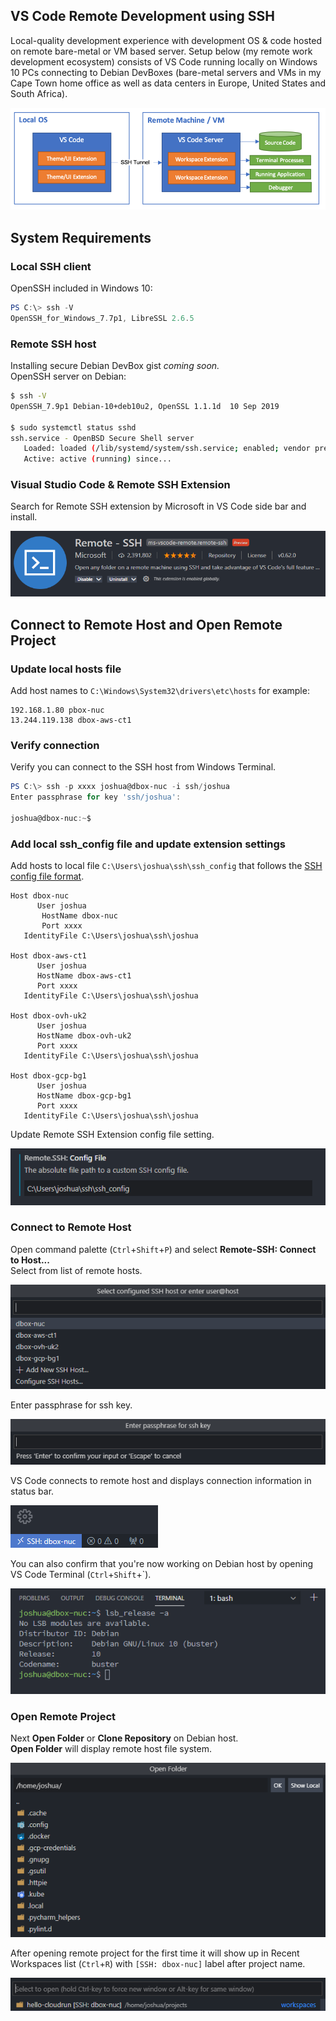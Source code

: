 ## VS Code Remote Development using SSH

Local-quality development experience with development OS & code hosted on remote bare-metal or VM based server. Setup below (my remote work development ecosystem) consists of VS Code running locally on Windows 10 PCs connecting to Debian DevBoxes (bare-metal servers and VMs in my Cape Town home office as well as data centers in Europe, United States and South Africa).

![Remote-SSH](https://raw.githubusercontent.com/joshuasa/remote-work-ecosystem/main/images/vscode-remote-ssh_01.png)

## System Requirements

### Local SSH client

OpenSSH included in Windows 10:

```powershell
PS C:\> ssh -V
OpenSSH_for_Windows_7.7p1, LibreSSL 2.6.5
```

### Remote SSH host

Installing secure Debian DevBox gist *coming soon.*<br>
OpenSSH server on Debian:

```bash
$ ssh -V
OpenSSH_7.9p1 Debian-10+deb10u2, OpenSSL 1.1.1d  10 Sep 2019

$ sudo systemctl status sshd
ssh.service - OpenBSD Secure Shell server
   Loaded: loaded (/lib/systemd/system/ssh.service; enabled; vendor preset: enabled)
   Active: active (running) since...
```

### Visual Studio Code & Remote SSH Extension

Search for Remote SSH extension by Microsoft in VS Code side bar and install.

![Remote-SSH Extension](https://raw.githubusercontent.com/joshuasa/remote-work-ecosystem/main/images/vscode-remote-ssh_09.png)

## Connect to Remote Host and Open Remote Project

### Update local hosts file

Add host names to `C:\Windows\System32\drivers\etc\hosts` for example:

```
192.168.1.80 pbox-nuc
13.244.119.138 dbox-aws-ct1
```

### Verify connection

Verify you can connect to the SSH host from Windows Terminal.

```powershell
PS C:\> ssh -p xxxx joshua@dbox-nuc -i ssh/joshua
Enter passphrase for key 'ssh/joshua':

joshua@dbox-nuc:~$
```

### Add local ssh_config file and update extension settings

Add hosts to local file `C:\Users\joshua\ssh\ssh_config` that follows the [SSH config file format](https://man7.org/linux/man-pages/man5/ssh_config.5.html).

```
Host dbox-nuc
      User joshua
	   HostName dbox-nuc
	   Port xxxx
   IdentityFile C:\Users\joshua\ssh\joshua

Host dbox-aws-ct1
      User joshua
      HostName dbox-aws-ct1
      Port xxxx
   IdentityFile C:\Users\joshua\ssh\joshua

Host dbox-ovh-uk2
      User joshua
      HostName dbox-ovh-uk2
      Port xxxx
   IdentityFile C:\Users\joshua\ssh\joshua

Host dbox-gcp-bg1
      User joshua
      HostName dbox-gcp-bg1
      Port xxxx
   IdentityFile C:\Users\joshua\ssh\joshua
```

Update Remote SSH Extension config file setting.

![Update extension setting](https://raw.githubusercontent.com/joshuasa/remote-work-ecosystem/main/images/vscode-remote-ssh_02.png)

### Connect to Remote Host

Open command palette (`Ctrl`+`Shift`+`P`) and select **Remote-SSH: Connect to Host...**<br>Select from list of remote hosts.

![List of remote hosts](https://raw.githubusercontent.com/joshuasa/remote-work-ecosystem/main/images/vscode-remote-ssh_03.png)

Enter passphrase for ssh key.

![Enter passpharse](https://raw.githubusercontent.com/joshuasa/remote-work-ecosystem/main/images/vscode-remote-ssh_04.png)

VS Code connects to remote host and displays connection information in status bar.

![Status bar](https://raw.githubusercontent.com/joshuasa/remote-work-ecosystem/main/images/vscode-remote-ssh_05.png)

You can also confirm that you're now working on Debian host by opening VS Code Terminal (`Ctrl`+`Shift`+`).

![VS Code Terminal](https://raw.githubusercontent.com/joshuasa/remote-work-ecosystem/main/images/vscode-remote-ssh_06.png)

### Open Remote Project

Next **Open Folder** or **Clone Repository** on Debian host.<br>
**Open Folder** will display remote host file system.

![Open Folder](https://raw.githubusercontent.com/joshuasa/remote-work-ecosystem/main/images/vscode-remote-ssh_07.png)

After opening remote project for the first time it will show up in Recent Workspaces list (`Ctrl`+`R`) with `[SSH: dbox-nuc]` label after project name.

![Recent Workspaces](https://raw.githubusercontent.com/joshuasa/remote-work-ecosystem/main/images/vscode-remote-ssh_08.png)